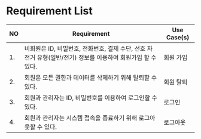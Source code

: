# Requirement List

| NO | Requirement   | Use Case(s) |
|---|---|---|
| 1. | 비회원은 ID, 비밀번호, 전화번호, 결제 수단, 선호 자전거 유형(일반/전기) 정보를 이용하여 회원가입 할 수 있다. | 회원 가입 |
| 2. | 회원은 모든 권한과 데이터를 삭제하기 위해 탈퇴할 수 있다. | 회원 탈퇴 |
| 3. | 회원과 관리자는 ID, 비밀번호를 이용하여 로그인할 수 있다. | 로그인 |
| 4. | 회원과 관리자는 시스템 접속을 종료하기 위해 로그아웃할 수 있다. | 로그아웃 |
